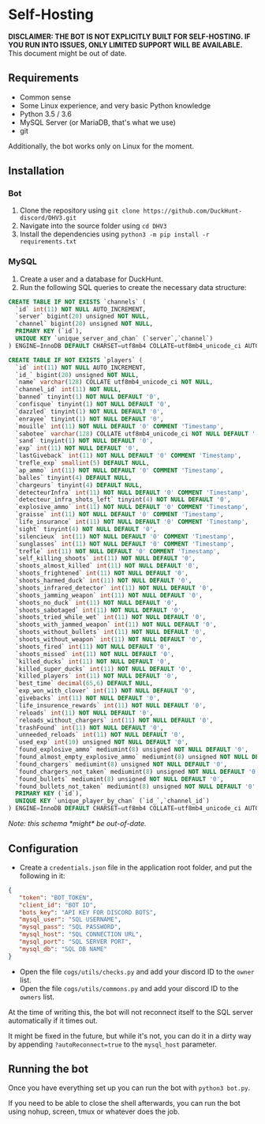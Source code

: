 # Self-Hosting

**DISCLAIMER: THE BOT IS NOT EXPLICITLY BUILT FOR SELF-HOSTING. IF YOU RUN INTO ISSUES, ONLY LIMITED SUPPORT WILL BE AVAILABLE.**
This document might be out of date.


## Requirements

 - Common sense
 - Some Linux experience, and very basic Python knowledge
 - Python 3.5 / 3.6
 - MySQL Server (or MariaDB, that's what we use)
 - git

Additionally, the bot works only on Linux for the moment.

## Installation

### Bot

1. Clone the repository using `git clone https://github.com/DuckHunt-discord/DHV3.git`
2. Navigate into the source folder using `cd DHV3`
3. Install the dependencies using `python3 -m pip install -r requirements.txt`

### MySQL

1. Create a user and a database for DuckHunt. 
2. Run the following SQL queries to create the necessary data structure:
```SQL
CREATE TABLE IF NOT EXISTS `channels` (
  `id` int(11) NOT NULL AUTO_INCREMENT,
  `server` bigint(20) unsigned NOT NULL,
  `channel` bigint(20) unsigned NOT NULL,
  PRIMARY KEY (`id`),
  UNIQUE KEY `unique_server_and_chan` (`server`,`channel`)
) ENGINE=InnoDB DEFAULT CHARSET=utf8mb4 COLLATE=utf8mb4_unicode_ci AUTO_INCREMENT=12;

CREATE TABLE IF NOT EXISTS `players` (
  `id` int(11) NOT NULL AUTO_INCREMENT,
  `id_` bigint(20) unsigned NOT NULL,
  `name` varchar(128) COLLATE utf8mb4_unicode_ci NOT NULL,
  `channel_id` int(11) NOT NULL,
  `banned` tinyint(1) NOT NULL DEFAULT '0',
  `confisque` tinyint(1) NOT NULL DEFAULT '0',
  `dazzled` tinyint(1) NOT NULL DEFAULT '0',
  `enrayee` tinyint(1) NOT NULL DEFAULT '0',
  `mouille` int(11) NOT NULL DEFAULT '0' COMMENT 'Timestamp',
  `sabotee` varchar(128) COLLATE utf8mb4_unicode_ci NOT NULL DEFAULT '-',
  `sand` tinyint(1) NOT NULL DEFAULT '0',
  `exp` int(11) NOT NULL DEFAULT '0',
  `lastGiveback` int(11) NOT NULL DEFAULT '0' COMMENT 'Timestamp',
  `trefle_exp` smallint(5) DEFAULT NULL,
  `ap_ammo` int(11) NOT NULL DEFAULT '0' COMMENT 'Timestamp',
  `balles` tinyint(4) DEFAULT NULL,
  `chargeurs` tinyint(4) DEFAULT NULL,
  `detecteurInfra` int(11) NOT NULL DEFAULT '0' COMMENT 'Timestamp',
  `detecteur_infra_shots_left` tinyint(4) NOT NULL DEFAULT '0',
  `explosive_ammo` int(11) NOT NULL DEFAULT '0' COMMENT 'Timestamp',
  `graisse` int(11) NOT NULL DEFAULT '0' COMMENT 'Timestamp',
  `life_insurance` int(11) NOT NULL DEFAULT '0' COMMENT 'Timestamp',
  `sight` tinyint(4) NOT NULL DEFAULT '0',
  `silencieux` int(11) NOT NULL DEFAULT '0' COMMENT 'Timestamp',
  `sunglasses` int(11) NOT NULL DEFAULT '0' COMMENT 'Timestamp',
  `trefle` int(11) NOT NULL DEFAULT '0' COMMENT 'Timestamp',
  `self_killing_shoots` int(11) NOT NULL DEFAULT '0',
  `shoots_almost_killed` int(11) NOT NULL DEFAULT '0',
  `shoots_frightened` int(11) NOT NULL DEFAULT '0',
  `shoots_harmed_duck` int(11) NOT NULL DEFAULT '0',
  `shoots_infrared_detector` int(11) NOT NULL DEFAULT '0',
  `shoots_jamming_weapon` int(11) NOT NULL DEFAULT '0',
  `shoots_no_duck` int(11) NOT NULL DEFAULT '0',
  `shoots_sabotaged` int(11) NOT NULL DEFAULT '0',
  `shoots_tried_while_wet` int(11) NOT NULL DEFAULT '0',
  `shoots_with_jammed_weapon` int(11) NOT NULL DEFAULT '0',
  `shoots_without_bullets` int(11) NOT NULL DEFAULT '0',
  `shoots_without_weapon` int(11) NOT NULL DEFAULT '0',
  `shoots_fired` int(11) NOT NULL DEFAULT '0',
  `shoots_missed` int(11) NOT NULL DEFAULT '0',
  `killed_ducks` int(11) NOT NULL DEFAULT '0',
  `killed_super_ducks` int(11) NOT NULL DEFAULT '0',
  `killed_players` int(11) NOT NULL DEFAULT '0',
  `best_time` decimal(65,6) DEFAULT NULL,
  `exp_won_with_clover` int(11) NOT NULL DEFAULT '0',
  `givebacks` int(11) NOT NULL DEFAULT '0',
  `life_insurence_rewards` int(11) NOT NULL DEFAULT '0',
  `reloads` int(11) NOT NULL DEFAULT '0',
  `reloads_without_chargers` int(11) NOT NULL DEFAULT '0',
  `trashFound` int(11) NOT NULL DEFAULT '0',
  `unneeded_reloads` int(11) NOT NULL DEFAULT '0',
  `used_exp` int(10) unsigned NOT NULL DEFAULT '0',
  `found_explosive_ammo` mediumint(8) unsigned NOT NULL DEFAULT '0',
  `found_almost_empty_explosive_ammo` mediumint(8) unsigned NOT NULL DEFAULT '0',
  `found_chargers` mediumint(8) unsigned NOT NULL DEFAULT '0',
  `found_chargers_not_taken` mediumint(8) unsigned NOT NULL DEFAULT '0',
  `found_bullets` mediumint(8) unsigned NOT NULL DEFAULT '0',
  `found_bullets_not_taken` mediumint(8) unsigned NOT NULL DEFAULT '0',
  PRIMARY KEY (`id`),
  UNIQUE KEY `unique_player_by_chan` (`id_`,`channel_id`)
) ENGINE=InnoDB DEFAULT CHARSET=utf8mb4 COLLATE=utf8mb4_unicode_ci AUTO_INCREMENT=742;
```
*Note: this schema \*might\* be out-of-date.*

## Configuration

- Create a `credentials.json` file in the application root folder, and put the following in it:  
```json
{
   "token": "BOT_TOKEN",
   "client_id": "BOT ID",
   "bots_key": "API KEY FOR DISCORD BOTS",
   "mysql_user": "SQL USERNAME",
   "mysql_pass": "SQL PASSWORD",
   "mysql_host": "SQL CONNECTION URL",
   "mysql_port": "SQL SERVER PORT",
   "mysql_db": "SQL DB NAME"    
}
```

- Open the file `cogs/utils/checks.py` and add your discord ID to the `owner` list.
- Open the file `cogs/utils/commons.py` and add your discord ID to the `owners` list.

At the time of writing this, the bot will not reconnect itself to the SQL server automatically if it times out.

It might be fixed in the future, but while it's not, you can do it in a dirty way by appending `?autoReconnect=true` to the `mysql_host` parameter.

## Running the bot

Once you have everything set up you can run the bot with `python3 bot.py`.

If you need to be able to close the shell afterwards, you can run the bot using nohup, screen, tmux or whatever does the job.
